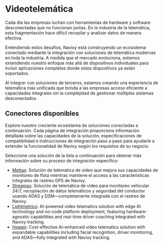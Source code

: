 # Videotelemática

Cada día las empresas luchan con herramientas de hardware y software desconectadas que no funcionan juntas. En la industria de la telemática, esta fragmentación hace difícil recopilar y analizar datos de manera efectiva.

Entendiendo estos desafíos, Navixy está construyendo un ecosistema conectado mediante la integración con soluciones de telemática modernas en toda la industria. A medida que el mercado evoluciona, estamos extendiendo nuestro enfoque más allá de dispositivos individuales para incluir aplicaciones completas donde estos dispositivos ya están soportados.

Al integrar con soluciones de terceros, estamos creando una experiencia de telemática más unificada que brinda a las empresas acceso eficiente a capacidades integrales sin la complejidad de gestionar múltiples sistemas desconectados.

## Conectores disponibles

Explore nuestro creciente ecosistema de soluciones conectadas a continuación. Cada página de integración proporciona información detallada sobre las capacidades de la solución, especificaciones de compatibilidad e instrucciones de integración paso a paso para ayudarle a extender la funcionalidad de Navixy según los requisitos de su negocio.

Seleccione una solución de la lista a continuación para obtener más información sobre su proceso de integración específico:

* [Mettax](../../../../wiki/pages/createpage.action): Solución de telemática de video que mejora sus capacidades de monitoreo de flota mientras mantiene el acceso a las características integrales de rastreo GPS de Navixy.
* [Streamax](https://squaregps.atlassian.net/wiki/spaces/USERDOCSOLD/pages/3358392329/Streamax+integration+for+video+telematics?atlOrigin=eyJpIjoiZGEwZDYwNTgwZDhhNGRjNzlmMmYxZjJiZTE3M2Y0ZGQiLCJwIjoiYyJ9): Solución de telemática de video para monitoreo vehicular 24/7, recopilación de datos telemáticos y seguridad del conductor usando ADAS y DSM—completamente integrada con el rastreo de Navixy.
* [Lightmetrics](lightmetrics.md): AI-powered video telematics solution with edge AI technology and no-code platform deployment, featuring hardware-agnostic capabilities and real-time driver coaching integrated with Navixy tracking.
* [Howen](howen.md): Cost-effective AI-enhanced video telematics solution with expandable capabilities including facial recognition, driver monitoring, and ADAS—fully integrated with Navixy tracking.
